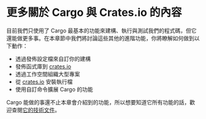 # 更多關於 Cargo 與 Crates.io 的內容

目前我們只使用了 Cargo 最基本的功能來建構、執行與測試我們的程式碼，但它還能做更多事。在本章節中我們將討論這些其他的進階功能，你將瞭解如何做到以下動作：

* 透過發佈設定檔來自訂你的建構
* 發佈函式庫到 [crates.io](https://crates.io/)<!-- ignore -->
* 透過工作空間組織大型專案
* 從 [crates.io](https://crates.io/)<!-- ignore --> 安裝執行檔
* 使用自訂命令擴展 Cargo 的功能

Cargo 能做的事還不止本章會介紹到的功能，所以想要知道它所有功能的話，歡迎查閱[它的技術文件](https://doc.rust-lang.org/cargo/)。
